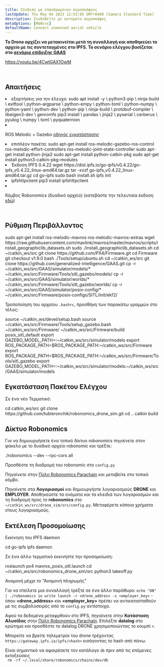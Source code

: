 ```yaml
---
title: Σύνδεση μη επανδρωμένου αεροσκάφους
lastUpdate: Thu May 04 2023 12:53:05 GMT+0400 (Samara Standard Time)
description: Συνδεθείτε με αυτόματο αεροσκάφος
metaOptions: [Μάθετε]
defaultName: Connect unmanned aerial vehicle
---
```


**Το Drone αρχίζει να μετακινείται μετά τη συναλλαγή και αποθηκεύει το αρχείο με τις συντεταγμένες στο IPFS. Το σενάριο ελέγχου βασίζεται στο [σενάριο επίδειξης GAAS](https://github.com/generalized-intelligence/GAAS)**  

https://youtu.be/4CwtGAX1OwM

<br/>

## Απαιτήσεις

<List>

<li> εξαρτήσεις για τον έλεγχο:

<LessonCodeWrapper language="bash">
sudo apt install -y \
	python3-pip \
	ninja-build \
	exiftool \
	python-argparse \
	python-empy \
	python-toml \
	python-numpy \
	python-yaml \
	python-dev \
	python-pip \
	ninja-build \
	protobuf-compiler \
	libeigen3-dev \
	genromfs
</LessonCodeWrapper>

<LessonCodeWrapper language="bash">
pip3 install \
	pandas \
	jinja2 \
	pyserial \
	cerberus \
	pyulog \
	numpy \
	toml \
	pyquaternion
</LessonCodeWrapper>

</li>

<li class="flex">

ROS Melodic + Gazebo [οδηγός εγκατάστασης](http://wiki.ros.org/melodic/Εγκατάσταση)
</li>

<li>επιπλέον πακέτα:

<LessonCodeWrapper language="bash" codeClass="big-code">
sudo apt-get install ros-melodic-gazebo-ros-control ros-melodic-effort-controllers ros-melodic-joint-state-controller
sudo apt-get install python-jinja2
sudo apt-get install python-catkin-pkg
sudo apt-get install python3-catkin-pkg-modules
</LessonCodeWrapper>

</li>

<li>Έκδοση IPFS 0.4.22

<LessonCodeWrapper language="bash" codeClass="big-code">
wget https://dist.ipfs.io/go-ipfs/v0.4.22/go-ipfs_v0.4.22_linux-amd64.tar.gz
tar -xvzf go-ipfs_v0.4.22_linux-amd64.tar.gz
cd go-ipfs
sudo bash install.sh
ipfs init
</LessonCodeWrapper>

</li>

<li>ipfshttpclient

<LessonCodeWrapper language="bash" codeClass="big-code">
pip3 install ipfshttpclient
</LessonCodeWrapper>

</li>

<li class="flex">

Κόμβος Robonomics (δυαδικό αρχείο) (κατεβάστε την τελευταία έκδοση [εδώ](https://github.com/airalab/robonomics/releases))
</li>

</List>

<br/>

## Ρύθμιση Περιβάλλοντος

<LessonCodeWrapper language="bash" codeClass="big-code">
sudo apt-get install ros-melodic-mavros ros-melodic-mavros-extras
wget https://raw.githubusercontent.com/mavlink/mavros/master/mavros/scripts/install_geographiclib_datasets.sh
sudo ./install_geographiclib_datasets.sh
cd ~/catkin_ws/src
git clone https://github.com/PX4/Firmware.git
cd Firmware
git checkout v1.9.0
bash ./Tools/setup/ubuntu.sh
</LessonCodeWrapper>

<LessonCodeWrapper language="bash" codeClass="big-code">
cd ~/catkin_ws/src
git clone https://github.com/generalized-intelligence/GAAS.git
cp -r ~/catkin_ws/src/GAAS/simulator/models/* ~/catkin_ws/src/Firmware/Tools/sitl_gazebo/models/
cp -r ~/catkin_ws/src/GAAS/simulator/worlds/* ~/catkin_ws/src/Firmware/Tools/sitl_gazebo/worlds/
cp -r ~/catkin_ws/src/GAAS/simulator/posix-config/* ~/catkin_ws/src/Firmware/posix-configs/SITL/init/ekf2/
</LessonCodeWrapper>

Τροποποίηση του αρχείου `.bashrc`, προσθήκη των παρακάτω γραμμών στο τέλος:  

<LessonCodeWrapper language="json" codeClass="big-code">
source ~/catkin_ws/devel/setup.bash   
source ~/catkin_ws/src/Firmware/Tools/setup_gazebo.bash ~/catkin_ws/src/Firmware/ ~/catkin_ws/src/Firmware/build posix_sitl_default 
export GAZEBO_MODEL_PATH=:~/catkin_ws/src/simulator/models 
export ROS_PACKAGE_PATH=$ROS_PACKAGE_PATH:~/catkin_ws/src/Firmware 
export ROS_PACKAGE_PATH=$ROS_PACKAGE_PATH:~/catkin_ws/src/Firmware/Tools/sitl_gazebo
export GAZEBO_MODEL_PATH=:~/catkin_ws/src/simulator/models:~/catkin_ws/src/GAAS/simulator/models
</LessonCodeWrapper>  

  
## Εγκατάσταση Πακέτου Ελέγχου
Σε ένα νέο Τερματικό:

<LessonCodeWrapper language="bash" codeClass="big-code">
cd catkin_ws/src
git clone https://github.com/tubleronchik/robonomics_drone_sim.git
cd ..
catkin build
</LessonCodeWrapper>

## Δίκτυο Robonomics

Για να δημιουργήσετε ένα τοπικό δίκτυο robonomics πηγαίνετε στον φάκελο με το δυαδικό αρχείο robonomic και τρέξτε:  

<LessonCodeWrapper language="bash">
./robonomics --dev --rpc-cors all
</LessonCodeWrapper>

Προσθέστε τη διαδρομή του robonomic στο `config.py`

<LessonImages imageClasses="mb" src="iris-drone/IPFS.jpg" alt="IPFS"/>

Πηγαίνετε στην [Πύλη Robonomics Parachain](https://polkadot.js.org/apps/?rpc=wss%3A%2F%2Fkusama.rpc.robonomics.network%2F#/) και μεταβείτε στο τοπικό κόμβο.

<LessonImages imageClasses="mb" src="iris-drone/localNode.jpg" alt="localNode"/>

Πηγαίνετε στα **Λογαριασμοί** και δημιουργήστε λογαριασμούς **DRONE** και **EMPLOYER**. Αποθηκεύστε τα ονόματα και τα κλειδιά των λογαριασμών και τη διαδρομή προς το **robonomics** στο `~/catkin_ws/src/drone_sim/src/config.py`. Μεταφέρετε κάποια χρήματα στους λογαριασμούς.

<LessonImages imageClasses="mb" src="iris-drone/addingAcc.jpg" alt="accounts"/>

## Εκτέλεση Προσομοίωσης
Εκκίνηση του IPFS daemon

<LessonCodeWrapper language="bash">
cd go-ipfs
ipfs daemon
</LessonCodeWrapper>

Σε ένα άλλο τερματικό εκκινήστε την προσομοίωση:

<LessonCodeWrapper language="bash">
roslaunch px4 mavros_posix_sitl.launch
cd ~/catkin_ws/src/robonomics_drone_sim/src
python3 takeoff.py
</LessonCodeWrapper>

Αναμονή μέχρι το "Αναμονή πληρωμής" 

<LessonImages imageClasses="mb" src="iris-drone/launch.jpg" alt="launch"/>

Για να στείλετε μια συναλλαγή τρέξτε σε ένα άλλο παράθυρο:
`echo "ON" | ./robonomics io write launch -r <drone_addres> -s <employer_key>` - όπου **<drone_address>** και **<employer_key>** πρέπει να αντικατασταθούν με τις συμβολοσειρές από το `config.py` αντίστοιχα.

Αφού τα δεδομένα μεταφρθούν στο IPFS, πηγαίνετε στην **Κατάσταση Αλυσίδας** στην [Πύλη Robonomics Parachain](https://polkadot.js.org/apps/?rpc=wss%3A%2F%2Fkusama.rpc.robonomics.network%2F#/). Επιλέξτε **datalog** στο ερώτημα και προσθέστε το datalog DRONE χρησιμοποιώντας το κουμπί `+`.


<LessonImages imageClasses="mb" src="iris-drone/datalog.jpg" alt="datalog"/>

Μπορείτε να βρείτε τηλεμετρία του drone τρέχοντας `https://gateway.ipfs.io/ipfs/<hash>` εισάγοντας το hash από πάνω.

<LessonImages imageClasses="mb" src="iris-drone/output.jpg" alt="output"/>

Είναι σημαντικό να αφαιρέσετε τον κατάλογο `db` πριν από τις επόμενες εκτοξεύσεις  
` rm -rf ~/.local/share/robonomics/chains/dev/db`